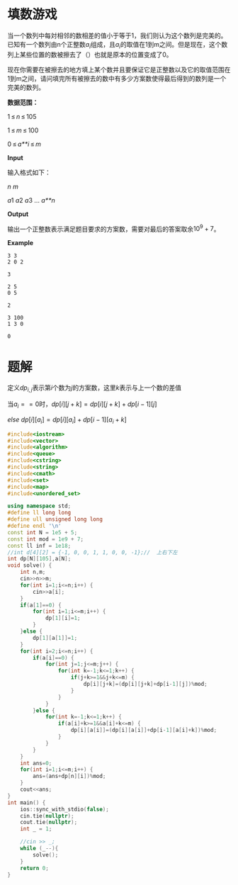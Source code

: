 # 填数游戏

当一个数列中每対相邻的数相差的值小于等于1，我们则认为这个数列是完美的。已知有一个数列由n个正整数$a_i$组成，且$a_i$的取值在1到m之间。但是现在，这个数列上某些位置的数被擦去了（）也就是原本的位置变成了0。

现在你需要在被擦去的地方填上某个数并且要保证它是正整数以及它的取值范围在1到m之间，请问填完所有被擦去的数中有多少方案数使得最后得到的数列是一个完美的数列。

**数据范围：**

1 ≤ *n* ≤ 105

1 ≤ *m* ≤ 100

0 ≤ *a**i* ≤ *m*

**Input**

输入格式如下：

*n* *m*

*a*1 *a*2 *a*3 … *a**n*

**Output**

输出一个正整数表示满足题目要求的方案数，需要对最后的答案取余$10^9 + 7$。

**Example**

```
3 3
2 0 2

3
```

```
2 5
0 5

2
```

```
3 100
1 3 0

0
```

# 题解

定义$dp_{i,j}$表示第$i$个数为$j$的方案数，这里$k$表示与上一个数的差值

当$a_i==0$时，$dp[i][j+k]=dp[i][j+k]+dp[i-1][j]$

$else \ dp[i][a_i]=dp[i][a_i]+dp[i-1][a_i+k]$

```c++
#include<iostream>
#include<vector>
#include<algorithm>
#include<queue>
#include<cstring>
#include<string>
#include<cmath>
#include<set>
#include<map>
#include<unordered_set>

using namespace std;
#define ll long long
#define ull unsigned long long
#define endl '\n'
const int N = 1e5 + 5;
const int mod = 1e9 + 7;
const ll inf = 1e18;
//int d[4][2] = {-1, 0, 0, 1, 1, 0, 0, -1};//  上右下左
int dp[N][105],a[N];
void solve() {
    int n,m;
    cin>>n>>m;
    for(int i=1;i<=n;i++) {
        cin>>a[i];
    }
    if(a[1]==0) {
        for(int i=1;i<=m;i++) {
            dp[1][i]=1;
        }
    }else {
        dp[1][a[1]]=1;
    }
    for(int i=2;i<=n;i++) {
        if(a[i]==0) {
            for(int j=1;j<=m;j++) {
                for(int k=-1;k<=1;k++) {
                    if(j+k>=1&&j+k<=m) {
                        dp[i][j+k]=(dp[i][j+k]+dp[i-1][j])%mod;
                    }
                }
            }
        }else {
            for(int k=-1;k<=1;k++) {
                if(a[i]+k>=1&&a[i]+k<=m) {
                    dp[i][a[i]]=(dp[i][a[i]]+dp[i-1][a[i]+k])%mod;
                }
            }
        }
    }
    int ans=0;
    for(int i=1;i<=m;i++) {
        ans=(ans+dp[n][i])%mod;
    }
    cout<<ans;
}
int main() {
    ios::sync_with_stdio(false);
    cin.tie(nullptr);
    cout.tie(nullptr);
    int _ = 1;

    //cin >> _;
    while (_--){
        solve();
    }
    return 0;
}
```

